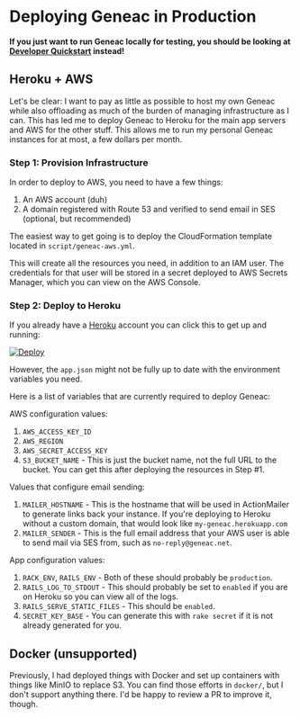 # Deploying Geneac in Production

**If you just want to run Geneac locally for testing, you should be looking at [Developer Quickstart](Development/quickstart.md) instead!**

## Heroku + AWS

Let's be clear: I want to pay as little as possible to host my own Geneac while also offloading
as much of the burden of managing infrastructure as I can. This has led me to deploy Geneac
to Heroku for the main app servers and AWS for the other stuff. This allows me to run my
personal Geneac instances for at most, a few dollars per month.

### Step 1: Provision Infrastructure

In order to deploy to AWS, you need to have a few things:

1. An AWS account (duh)
1. A domain registered with Route 53 and verified to send email in SES (optional, but recommended)

The easiest way to get going is to deploy the CloudFormation template located in `script/geneac-aws.yml`.

This will create all the resources you need, in addition to an IAM user. The credentials for that user
will be stored in a secret deployed to AWS Secrets Manager, which you can view on the AWS Console.

### Step 2: Deploy to Heroku

If you already have a [Heroku](https://heroku.com) account you can click this to get up and running:

[![Deploy](https://www.herokucdn.com/deploy/button.svg)](https://heroku.com/deploy?template=https://github.com/mrysav/geneac)

However, the `app.json` might not be fully up to date with the environment variables you need.

Here is a list of variables that are currently required to deploy Geneac:

AWS configuration values:

1. `AWS_ACCESS_KEY_ID`
1. `AWS_REGION`
1. `AWS_SECRET_ACCESS_KEY`
1. `S3_BUCKET_NAME` - This is just the bucket name, not the full URL to the bucket. You can get this after deploying the resources in Step \#1.

Values that configure email sending:

1. `MAILER_HOSTNAME` - This is the hostname that will be used in ActionMailer to generate links back your instance. If you're deploying to Heroku without a custom domain, that would look like `my-geneac.herokuapp.com`
1. `MAILER_SENDER` - This is the full email address that your AWS user is able to send mail via SES from, such as `no-reply@geneac.net`.

App configuration values:

1. `RACK_ENV`, `RAILS_ENV` - Both of these should probably be `production`.
1. `RAILS_LOG_TO_STDOUT` - This should probably be set to `enabled` if you are on Heroku so you can view all of the logs.
1. `RAILS_SERVE_STATIC_FILES` - This should be `enabled`.
1. `SECRET_KEY_BASE` - You can generate this with `rake secret` if it is not already generated for you.

## Docker (unsupported)

Previously, I had deployed things with Docker and set up containers with things like MinIO to replace S3. You can find those efforts in `docker/`, but I don't support anything there. I'd be happy to review a PR to improve it, though.
